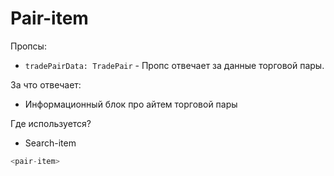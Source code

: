 # Pair-item

Пропсы:

- `tradePairData: TradePair` - Пропс отвечает за данные торговой пары.

За что отвечает:

- Информационный блок про айтем торговой пары

Где используется?

- Search-item

```ts
<pair-item>
```
